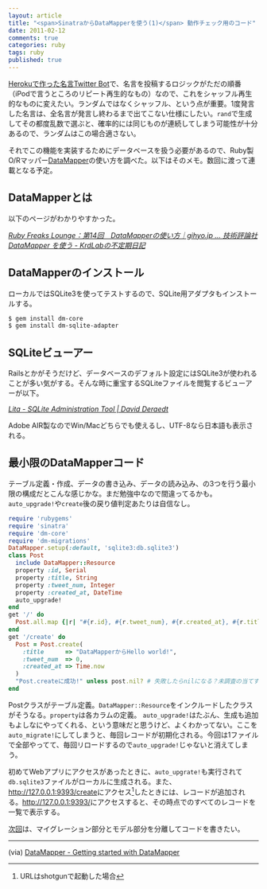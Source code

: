 ```yaml
---
layout: article
title: "<span>SinatraからDataMapperを使う(1)</span> 動作チェック用のコード"
date: 2011-02-12
comments: true
categories: ruby
tags: ruby
published: true
---
```


[Herokuで作った名言Twitter Bot](/2011/02/09/ruby-heroku-twitter-bot)で、名言を投稿するロジックがただの順番（iPodで言うところのリピート再生的なもの）なので、これをシャッフル再生的なものに変えたい。ランダムではなくシャッフル、という点が重要。1度発言した名言は、全名言が発言し終わるまで出てこない仕様にしたい。`rand`で生成してその都度乱数で選ぶと、確率的には同じものが連続してしまう可能性が十分あるので、ランダムはこの場合適さない。

それでこの機能を実装するためにデータベースを扱う必要があるので、Ruby製O/Rマッパー[DataMapper](http://datamapper.org/)の使い方を調べた。以下はそのメモ。数回に渡って連載となる予定。

<!-- READMORE -->


## DataMapperとは

以下のページがわかりやすかった。

<cite>[Ruby Freaks Lounge：第14回　DataMapperの使い方｜gihyo.jp … 技術評論社](http://gihyo.jp/dev/serial/01/ruby/0014)</cite>
<cite>[DataMapper を使う - KrdLabの不定期日記](http://d.hatena.ne.jp/KrdLab/20090503/1241331627)</cite>

## DataMapperのインストール

ローカルではSQLite3を使ってテストするので、SQLite用アダプタもインストールする。

~~~ sh
$ gem install dm-core
$ gem install dm-sqlite-adapter
~~~


## SQLiteビューアー

Railsとかがそうだけど、データベースのデフォルト設定にはSQLite3が使われることが多い気がする。そんな時に重宝するSQLiteファイルを閲覧するビューアーが以下。

<cite>[Lita - SQLite Administration Tool \| David Deraedt](http://www.dehats.com/drupal/?q=node/58)</cite>

Adobe AIR製なのでWin/Macどちらでも使えるし、UTF-8なら日本語も表示される。


## 最小限のDataMapperコード

テーブル定義・作成、データの書き込み、データの読み込み、の3つを行う最小限の構成だとこんな感じかな。まだ勉強中なので間違ってるかも。`auto_upgrade!`や`create`後の戻り値判定あたりは自信なし。

~~~ ruby
require 'rubygems'
require 'sinatra'
require 'dm-core'
require 'dm-migrations'
DataMapper.setup(:default, 'sqlite3:db.sqlite3')
class Post
  include DataMapper::Resource
  property :id, Serial
  property :title, String
  property :tweet_num, Integer
  property :created_at, DateTime
  auto_upgrade!
end
get '/' do
  Post.all.map {|r| "#{r.id}, #{r.tweet_num}, #{r.created_at}, #{r.title} <br>" }
end
get '/create' do
  Post = Post.create(
    :title      => "DataMapperからHello world!",
    :tweet_num  => 0,
    :created_at => Time.now
  )
  "Post.createに成功!" unless post.nil? # 失敗したらnilになる？未調査の当てずっぽう
end
~~~

Postクラスがテーブル定義。`DataMapper::Resource`をインクルードしたクラスがそうなる。`property`は各カラムの定義。
`auto_upgrade!`はたぶん、生成も追加もよしなにやってくれる、という意味だと思うけど、よくわかってない。ここを`auto_migrate!`にしてしまうと、毎回レコードが初期化される。今回は1ファイルで全部やってて、毎回リロードするので`auto_upgrade!`じゃないと消えてしまう。

初めてWebアプリにアクセスがあったときに、`auto_upgrate!`も実行されて`db.sqlite3`ファイルがローカルに生成される。また、<http://127.0.0.1:9393/create>にアクセス[^1]したときには、レコードが追加される。<http://127.0.0.1:9393/>にアクセスすると、その時点でのすべてのレコードを一覧で表示する。

[次回](/2011/02/13/ruby-sinatra-datamapper-2-migrate-model)は、マイグレーション部分とモデル部分を分離してコードを書きたい。

* * *

(via) [DataMapper - Getting started with DataMapper](http://datamapper.org/getting-started)

[^1]: URLはshotgunで起動した場合
